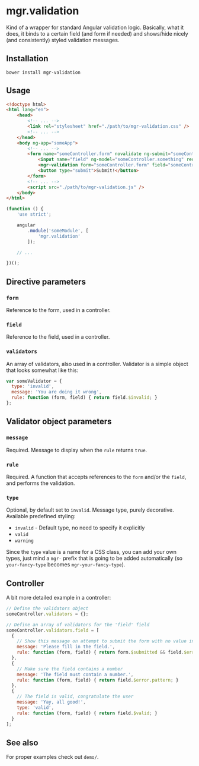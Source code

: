 # mgr.validation

Kind of a wrapper for standard Angular validation logic. Basically, what it does, it binds to a certain field (and form if needed) and shows/hide nicely (and consistently) styled validation messages.

## Installation

```
bower install mgr-validation
```

## Usage

```html
<!doctype html>
<html lang="en">
	<head>
		<!-- ... -->
		<link rel="stylesheet" href="./path/to/mgr-validation.css" />
		<!-- ... -->
	</head>
	<body ng-app="someApp">
		<!-- ... -->
		<form name="someController.form" novalidate ng-submit="someController.submit()">
			<input name="field" ng-model="someController.something" required type="text" />
			<mgr-validation form="someController.form" field="someController.form.field" validators="someController.validators.field"></mgr-validation>
			<button type="submit">Submit!</button>
		</form>
		<!-- ... -->
		<script src="./path/to/mgr-validation.js" />
	</body>
</html>
```

```js
(function () {
	'use strict';

	angular
		.module('someModule', [
			'mgr.validation'
		]);

	// ...

})();
```

## Directive parameters

### `form`

Reference to the form, used in a controller.

### `field`

Reference to the field, used in a controller.

### `validators`

An array of validators, also used in a controller. Validator is a simple object that looks somewhat like this:

```javascript
var someValidator = {
  type: 'invalid',
  message: 'You are doing it wrong',
  rule: function (form, field) { return field.$invalid; }
};
```

## Validator object parameters

### `message`

Required. Message to display when the `rule` returns `true`.

### `rule`

Required. A function that accepts references to the `form` and/or the `field`, and performs the validation.

### `type`

Optional, by default set to `invalid`. Message type, purely decorative. Available predefined styling:

- `invalid` - Default type, no need to specify it explicitly
- `valid`
- `warning`

Since the `type` value is a name for a CSS class, you can add your own types, just mind a `mgr-` prefix that is going to be added automatically (so `your-fancy-type` becomes `mgr-your-fancy-type`).

## Controller

A bit more detailed example in a controller:

```javascript
// Define the validators object
someController.validators = {};

// Define an array of validators for the 'field' field
someController.validators.field = [
  {
    // Show this message on attempt to submit the form with no value in the field
    message: 'Please fill in the field.',
    rule: function (form, field) { return form.$submitted && field.$error.required; }
  },
  {
    // Make sure the field contains a number
    message: 'The field must contain a number.',
    rule: function (form, field) { return field.$error.pattern; }
  },
  {
    // The field is valid, congratulate the user
    message: 'Yay, all good!',
    type: 'valid',
    rule: function (form, field) { return field.$valid; }
  }
];
```

## See also

For proper examples check out `demo/`.
